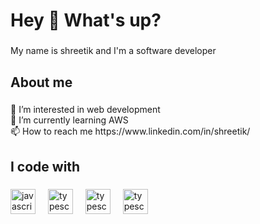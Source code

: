 <h1 align="left">Hey 👋 What's up?</h1>

###

<p align="left">My name is shreetik and I'm a software developer</p>

###

<h2 align="left">About me</h2>

###

<p align="left">👀 I’m interested in web development <br/> 🌱 I’m currently learning AWS <br/> 📫 How to reach me https://www.linkedin.com/in/shreetik/</p>

###

<h2 align="left">I code with</h2>

###

<div align="left">
  <img src="https://cdn.jsdelivr.net/gh/devicons/devicon/icons/javascript/javascript-original.svg" height="40" alt="javascript logo"  />
  <img width="12" />
  <img src="https://cdn.jsdelivr.net/gh/devicons/devicon/icons/typescript/typescript-original.svg" height="40" alt="typescript logo"  />
  <img width="12" />
  <img src="https://cdn.jsdelivr.net/gh/devicons/devicon/icons/java/java-original.svg" height="40" alt="typescript logo"  />
  <img width="12" />
  <img src="https://cdn.jsdelivr.net/gh/devicons/devicon/icons/angular/angular-original.svg" height="40" alt="typescript logo"  />
  <img width="12" />
  
</div>

###

